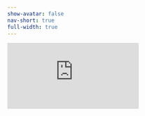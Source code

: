 ```yaml
---
show-avatar: false
nav-short: true
full-width: true
---
```

<iframe style="border-width: 0;" src="https://opencollective.com/embed/open-research-calendar/donate" style="width: 100%; min-height: 1350px;" frameborder="0" scrolling="no"></iframe>
